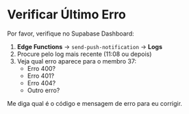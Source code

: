 # Verificar Último Erro

Por favor, verifique no Supabase Dashboard:

1. **Edge Functions** → `send-push-notification` → **Logs**
2. Procure pelo log mais recente (11:08 ou depois)
3. Veja qual erro aparece para o membro 37:
   - Erro 400?
   - Erro 401?
   - Erro 404?
   - Outro erro?

Me diga qual é o código e mensagem de erro para eu corrigir.
